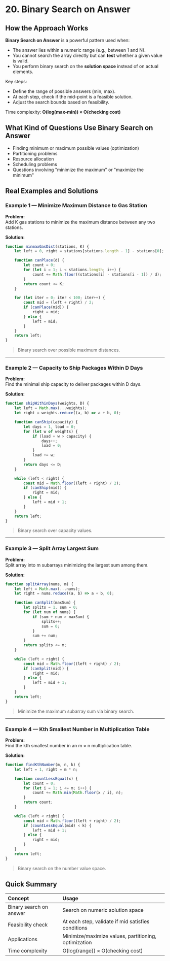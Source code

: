 # 20. Binary Search on Answer

## How the Approach Works

**Binary Search on Answer** is a powerful pattern used when:
- The answer lies within a numeric range (e.g., between 1 and N).
- You cannot search the array directly but can **test** whether a given value is valid.
- You perform binary search on the **solution space** instead of on actual elements.

Key steps:
- Define the range of possible answers (min, max).
- At each step, check if the mid-point is a feasible solution.
- Adjust the search bounds based on feasibility.

Time complexity: **O(log(max-min)) × O(checking cost)**

## What Kind of Questions Use Binary Search on Answer

- Finding minimum or maximum possible values (optimization)
- Partitioning problems
- Resource allocation
- Scheduling problems
- Questions involving "minimize the maximum" or "maximize the minimum"

## Real Examples and Solutions

### Example 1 — Minimize Maximum Distance to Gas Station

**Problem:**  
Add K gas stations to minimize the maximum distance between any two stations.

**Solution:**

```javascript
function minmaxGasDist(stations, K) {
    let left = 0, right = stations[stations.length - 1] - stations[0];

    function canPlace(d) {
        let count = 0;
        for (let i = 1; i < stations.length; i++) {
            count += Math.floor((stations[i] - stations[i - 1]) / d);
        }
        return count <= K;
    }

    for (let iter = 0; iter < 100; iter++) {
        const mid = (left + right) / 2;
        if (canPlace(mid)) {
            right = mid;
        } else {
            left = mid;
        }
    }
    return left;
}
```
> Binary search over possible maximum distances.

---

### Example 2 — Capacity to Ship Packages Within D Days

**Problem:**  
Find the minimal ship capacity to deliver packages within D days.

**Solution:**

```javascript
function shipWithinDays(weights, D) {
    let left = Math.max(...weights);
    let right = weights.reduce((a, b) => a + b, 0);

    function canShip(capacity) {
        let days = 1, load = 0;
        for (let w of weights) {
            if (load + w > capacity) {
                days++;
                load = 0;
            }
            load += w;
        }
        return days <= D;
    }

    while (left < right) {
        const mid = Math.floor((left + right) / 2);
        if (canShip(mid)) {
            right = mid;
        } else {
            left = mid + 1;
        }
    }
    return left;
}
```
> Binary search over capacity values.

---

### Example 3 — Split Array Largest Sum

**Problem:**  
Split array into m subarrays minimizing the largest sum among them.

**Solution:**

```javascript
function splitArray(nums, m) {
    let left = Math.max(...nums);
    let right = nums.reduce((a, b) => a + b, 0);

    function canSplit(maxSum) {
        let splits = 1, sum = 0;
        for (let num of nums) {
            if (sum + num > maxSum) {
                splits++;
                sum = 0;
            }
            sum += num;
        }
        return splits <= m;
    }

    while (left < right) {
        const mid = Math.floor((left + right) / 2);
        if (canSplit(mid)) {
            right = mid;
        } else {
            left = mid + 1;
        }
    }
    return left;
}
```
> Minimize the maximum subarray sum via binary search.

---

### Example 4 — Kth Smallest Number in Multiplication Table

**Problem:**  
Find the kth smallest number in an m × n multiplication table.

**Solution:**

```javascript
function findKthNumber(m, n, k) {
    let left = 1, right = m * n;

    function countLessEqual(x) {
        let count = 0;
        for (let i = 1; i <= m; i++) {
            count += Math.min(Math.floor(x / i), n);
        }
        return count;
    }

    while (left < right) {
        const mid = Math.floor((left + right) / 2);
        if (countLessEqual(mid) < k) {
            left = mid + 1;
        } else {
            right = mid;
        }
    }
    return left;
}
```
> Binary search on the number value space.

## Quick Summary

| Concept | Usage |
|:--------|:------|
| Binary search on answer | Search on numeric solution space |
| Feasibility check | At each step, validate if mid satisfies conditions |
| Applications | Minimize/maximize values, partitioning, optimization |
| Time complexity | O(log(range)) × O(checking cost) |